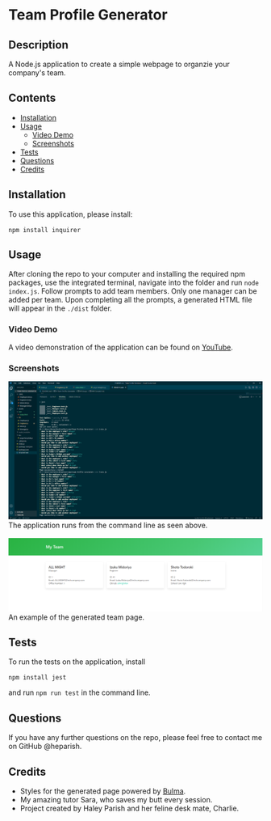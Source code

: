 # Team Profile Generator

## Description
A Node.js application to create a simple webpage to organzie your company's team.

## Contents
* [Installation](#Installation)
* [Usage](#Usage)
   * [Video Demo](#Video-Demo)
   * [Screenshots](#Screenshots)
* [Tests](#Tests)
* [Questions](#Questions)
* [Credits](#Credits)


## Installation
To use this application, please install: 
```
npm install inquirer
```

## Usage
After cloning the repo to your computer and installing the required npm packages, use the integrated terminal, navigate into the folder and run `node index.js`.  Follow prompts to add team members. Only one manager can be added per team.  Upon completing all the prompts, a generated HTML file will appear in the `./dist` folder. 

### Video Demo
A video demonstration of the application can be found on [YouTube](https://youtu.be/3djFb__dOS4).

### Screenshots
![App Screenshot](https://github.com/heparish/Team-Profile-Generator/blob/main/assets/app-screenshot.png)
The application runs from the command line as seen above.
<br/><br/>
![Page Screenshot](https://github.com/heparish/Team-Profile-Generator/blob/main/assets/generated-page-screenshot.png)
An example of the generated team page.

## Tests
To run the tests on the application, install
```
npm install jest
```
and run `npm run test` in the command line.

## Questions
If you have any further questions on the repo, please feel free to contact me on GitHub @heparish.

## Credits
* Styles for the generated page powered by [Bulma](https://bulma.io/).
* My amazing tutor Sara, who saves my butt every session. 
* Project created by Haley Parish and her feline desk mate, Charlie.